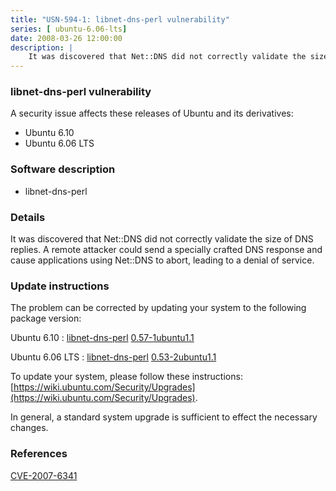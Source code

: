 ```yaml
---
title: "USN-594-1: libnet-dns-perl vulnerability"
series: [ ubuntu-6.06-lts]
date: 2008-03-26 12:00:00
description: |
    It was discovered that Net::DNS did not correctly validate the size of DNS replies.  A remote attacker could send a specially crafted DNS response and cause applications using Net::DNS to abort, leading to a denial of service. 
--- 
```

 
 


### libnet-dns-perl vulnerability

A security issue affects these releases of Ubuntu and its derivatives:

* Ubuntu 6.10
* Ubuntu 6.06 LTS

### Software description

* libnet-dns-perl 

### Details

It was discovered that Net::DNS did not correctly validate the size of DNS replies. A remote attacker could send a specially crafted DNS response and cause applications using Net::DNS to abort, leading to a denial of service. 

### Update instructions

The problem can be corrected by updating your system to the following package version:

Ubuntu 6.10
 : [libnet-dns-perl](https://launchpad.net/ubuntu/+source/libnet-dns-perl) <span> [0.57-1ubuntu1.1](https://launchpad.net/ubuntu/+source/libnet-dns-perl/0.57-1ubuntu1.1) </span> 

Ubuntu 6.06 LTS
 : [libnet-dns-perl](https://launchpad.net/ubuntu/+source/libnet-dns-perl) <span> [0.53-2ubuntu1.1](https://launchpad.net/ubuntu/+source/libnet-dns-perl/0.53-2ubuntu1.1) </span> 

To update your system, please follow these instructions: [https://wiki.ubuntu.com/Security/Upgrades](https://wiki.ubuntu.com/Security/Upgrades).

In general, a standard system upgrade is sufficient to effect the necessary changes. 

### References

 
 [CVE-2007-6341](http://people.ubuntu.com/~ubuntu-security/cve/CVE-2007-6341)
 

